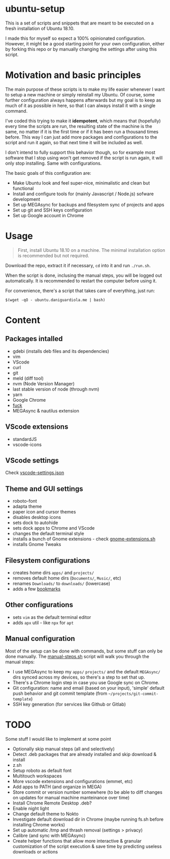 # ubuntu-setup

This is a set of scripts and snippets that are meant to be executed on a fresh installation of Ubuntu 18.10.

I made this for myself so expect a 100% opinionated configuration. However, it might be a good starting point for your own configuration, either by forking this repo or by manually changing the settings after using this script.

# Motivation and basic principles

The main purpose of these scripts is to make my life easier whenever I want to setup a new machine or simply reinstall my Ubuntu. Of course, some further configuration always happens afterwards but my goal is to keep as much of it as possible in here, so that I can always install it with a single command.

I've coded this trying to make it **idempotent**, which means that (hopefully) every time the scripts are run, the resulting state of the machine is the same, no matter if it is the first time or if it has been run a thousand times before. This way I can just add more packages and configurations to the script and run it again, so that next time it will be included as well.

I don't intend to fully support this behavior though, so for example most software that I stop using won't get removed if the script is run again, it will only stop installing. Same with configurations.

The basic goals of this configuration are:

- Make Ubuntu look and feel super-nice, minimalistic and clean but functional
- Install and configure tools for (mainly Javascript / Node.js) sofware development
- Set up MEGAsync for backups and filesystem sync of projects and apps
- Set up git and SSH keys configuration
- Set up Google account in Chrome

# Usage

> First, install Ubuntu 18.10 on a machine. The minimal installation option is recommended but not required.

Download the repo, extract it if necessary, `cd` into it and run `./run.sh`.

When the script is done, inclusing the manual steps, you will be logged out automatically. It is recommended to restart the computer before using it.

For convenience, there's a script that takes care of everything, just run:

```
$(wget -qO - ubuntu.daniguardiola.me | bash)
```


# Content

## Packages intalled

- gdebi (installs deb files and its dependencies)
- vim
- VScode
- curl
- git
- meld (diff tool)
- nvm (Node Version Manager)
- last stable version of node (through nvm)
- yarn
- Google Chrome
- [fuck](https://github.com/nvbn/thefuck)
- MEGAsync & nautilus extension

## VScode extensions

- standardJS
- vscode-icons

## VScode settings

Check [vscode-settings.json](./vscode-settings.json)

## Theme and GUI settings

- roboto-font
- adapta theme
- paper icon and cursor themes
- disables desktop icons
- sets dock to autohide
- sets dock apps to Chrome and VScode
- changes the default terminal style
- installs a bunch of Gnome extensions - check [gnome-extensions.sh](./gnome-extensions.sh)
- installs Gnome Tweaks

## Filesystem configurations

- creates home dirs `apps/` and `projects/`
- removes default home dirs (`Documents/`, `Music/`, etc)
- renames `Downloads/` to `downloads/` (lowercase)
- adds a few [bookmarks](./bookmarks)

## Other configurations

- sets `vim` as the default terminal editor
- adds `apx` util - like `npx` for `apt`

## Manual configuration

Most of the setup can be done with commands, but some stuff can only be done manually. The [manual-steps.sh](./manual-steps.sh) script will walk you through the manual steps:

- I use MEGAsync to keep my `apps/` `projects/` and the default `MEGAsync/` dirs synced across my devices, so there's a step to set that up.
- There's a Chrome login step in case you use Google sync on Chrome.
- Git configuration: name and email (based on your input), 'simple' default push behavior and git commit template (from `~/projects/git-commit-template`)
- SSH key generation (for services like Github or Gitlab)

# TODO

Some stuff I would like to implement at some point

- Optionally skip manual steps (all and selectively)
- Detect .deb packages that are already installed and skip download & install
- z.sh
- Setup roboto as default font
- Multitouch workspaces
- More vscode extensions and configurations (emmet, etc)
- Add apps to PATH (and organize in MEGA)
- Store commit or version number somewhere (to be able to diff changes on updates for manual machine manteinance over time)
- Install Chrome Remote Desktop .deb?
- Enable night light
- Change default theme to Nokto
- Investigate default download dir in Chrome (maybe running fs.sh before installing Chrome works)
- Set up automatic /tmp and thrash removal (settings > privacy)
- Calibre (and sync with MEGAsync)
- Create helper functions that allow more interactive & granular customization of the script execution & save time by predicting useless downloads or actions